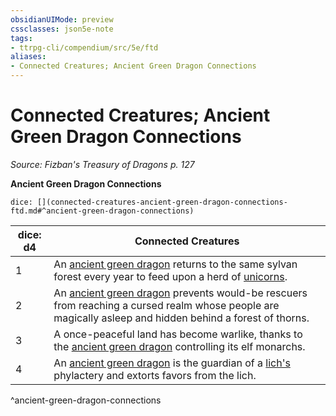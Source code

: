 ```yaml
---
obsidianUIMode: preview
cssclasses: json5e-note
tags:
- ttrpg-cli/compendium/src/5e/ftd
aliases:
- Connected Creatures; Ancient Green Dragon Connections
---
```

# Connected Creatures; Ancient Green Dragon Connections
*Source: Fizban's Treasury of Dragons p. 127* 

**Ancient Green Dragon Connections**

`dice: [](connected-creatures-ancient-green-dragon-connections-ftd.md#^ancient-green-dragon-connections)`

| dice: d4 | Connected Creatures |
|----------|---------------------|
| 1 | An [ancient green dragon](Інструменти%20ДМ/CLI/bestiary/dragon/ancient-green-dragon-xmm.md) returns to the same sylvan forest every year to feed upon a herd of [unicorns](Інструменти%20ДМ/CLI/bestiary/celestial/unicorn-xmm.md). |
| 2 | An [ancient green dragon](Інструменти%20ДМ/CLI/bestiary/dragon/ancient-green-dragon-xmm.md) prevents would-be rescuers from reaching a cursed realm whose people are magically asleep and hidden behind a forest of thorns. |
| 3 | A once-peaceful land has become warlike, thanks to the [ancient green dragon](Інструменти%20ДМ/CLI/bestiary/dragon/ancient-green-dragon-xmm.md) controlling its elf monarchs. |
| 4 | An [ancient green dragon](Інструменти%20ДМ/CLI/bestiary/dragon/ancient-green-dragon-xmm.md) is the guardian of a [lich's](Інструменти%20ДМ/CLI/bestiary/undead/lich-xmm.md) phylactery and extorts favors from the lich. |
^ancient-green-dragon-connections